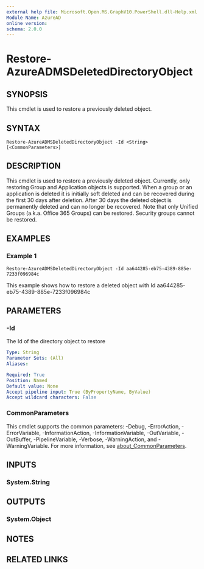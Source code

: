 ```yaml
---
external help file: Microsoft.Open.MS.GraphV10.PowerShell.dll-Help.xml
Module Name: AzureAD
online version:
schema: 2.0.0
---
```


# Restore-AzureADMSDeletedDirectoryObject

## SYNOPSIS
This cmdlet is used to restore a previously deleted object.

## SYNTAX

```
Restore-AzureADMSDeletedDirectoryObject -Id <String> [<CommonParameters>]
```

## DESCRIPTION
This cmdlet is used to restore a previously deleted object.
Currently, only restoring Group and Application objects is supported. 
When a group or an application is deleted it is initially soft deleted and can be recovered during the first 30 days after deletion.
After 30 days the deleted object is permanently deleted and can no longer be recovered.
Note that only Unified Groups (a.k.a.
Office 365 Groups) can be restored.
Security groups cannot be restored.

## EXAMPLES

### Example 1
```
Restore-AzureADMSDeletedDirectoryObject -Id aa644285-eb75-4389-885e-7233f096984c
```

This example shows how to restore a deleted object with Id aa644285-eb75-4389-885e-7233f096984c

## PARAMETERS

### -Id
The Id of the directory object to restore

```yaml
Type: String
Parameter Sets: (All)
Aliases:

Required: True
Position: Named
Default value: None
Accept pipeline input: True (ByPropertyName, ByValue)
Accept wildcard characters: False
```

### CommonParameters
This cmdlet supports the common parameters: -Debug, -ErrorAction, -ErrorVariable, -InformationAction, -InformationVariable, -OutVariable, -OutBuffer, -PipelineVariable, -Verbose, -WarningAction, and -WarningVariable. For more information, see [about_CommonParameters](https://go.microsoft.com/fwlink/?LinkID=113216).

## INPUTS

### System.String
## OUTPUTS

### System.Object
## NOTES

## RELATED LINKS

